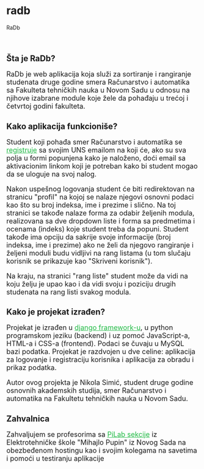 # radb
RaDb

<br>
<h2>Šta je RaDb?</h2>
<p style="font-size:large">RaDb je web aplikacija koja služi za sortiranje i rangiranje studenata druge godine smera Računarstvo i automatika sa Fakulteta
    tehničkih nauka u Novom Sadu u odnosu na njihove izabrane module koje žele da pohađaju u trećoj i četvrtoj godini fakulteta.
</p>

<h2>Kako aplikacija funkcioniše?</h2>
<p style="font-size:large">Student koji pohađa smer Računarstvo i automatika se <a href = {% url 'register' %} style="color: #21ba45;">registruje</a> sa svojim UNS emailom na koji
    će, ako su sva polja u formi popunjena kako je naloženo, doći email sa aktivacionim linkom koji je potreban kako bi student mogao da se uloguje na svoj nalog.
</p>
<p style="font-size:large">
    Nakon uspešnog logovanja student će biti redirektovan na stranicu "profil" na kojoj se nalaze njegovi osnovni podaci kao što su broj indeksa, ime i prezime i slično.
    Na toj stranici se takođe nalaze forma za odabir željenih modula, realizovana sa dve dropdown liste i forma sa predmetima i ocenama (indeks) koje student treba da popuni.
    Student takođe ima opciju da sakrije svoje informacije (broj indeksa, ime i prezime) ako ne želi da njegovo rangiranje i željeni moduli budu vidljivi na rang listama 
    (u tom slučaju korisnik se prikazuje kao "Skriveni korisnik").
</p>
<p style="font-size:large">
    Na kraju, na stranici "rang liste" student može da vidi na koju želju je upao kao i da vidi
    svoju i poziciju drugih studenata na rang listi svakog modula.
</p>

<h2>Kako je projekat izrađen?</h2>
<p style="font-size:large">
    Projekat je izrađen u <a href="https://www.djangoproject.com/" style="color: #21ba45;">django framework-u</a>, u python programskom jeziku (backend) i uz pomoć JavaScript-a, HTML-a i CSS-a (frontend).
    Podaci se čuvaju u MySQL bazi podatka. Projekat je razdvojen u dve celine: aplikacija za logovanje i registraciju korisnika i aplikacija za obradu i prikaz podatka.
</p>
<p style="font-size:large">
    Autor ovog projekta je Nikola Simić, student druge godine osnovnih akademskih studija, smer Računarstvo i automatika na Fakultetu tehničkih nauka u Novom Sadu.
</p>

<h2>Zahvalnica</h2>
<p style="font-size:large">
    Zahvaljujem se profesorima sa <a href="https://pilab021.com/" style="color: #21ba45;">PiLab sekcije</a> iz Elektrotehničke škole "Mihajlo Pupin" iz Novog Sada na obezbeđenom hostingu kao i svojim kolegama na
    savetima i pomoći u testiranju aplikacije
</p>